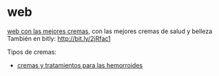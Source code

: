 # web
[web con las mejores cremas](http://mejorescremaspara.com), con las mejores cremas de salud y belleza
También en bitly: http://bit.ly/2jRfac1

Tipos de cremas:
- [cremas y tratamientos para las hemorroides](http://mejorescremaspara.com/todo-lo-que-debes-saber-acerca-de-las-cremas-para-las-hemorroides/)
